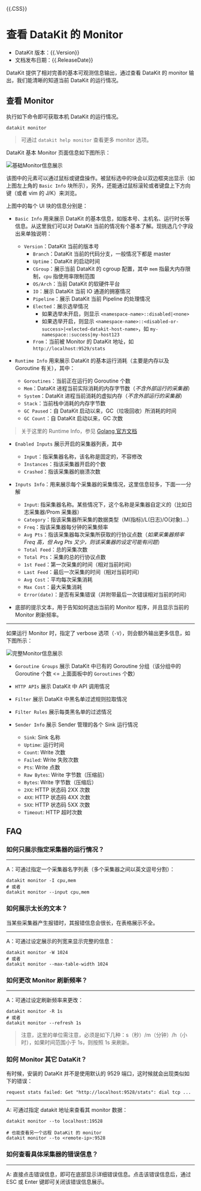 {{.CSS}}
# 查看 DataKit 的 Monitor

- DataKit 版本：{{.Version}}
- 文档发布日期：{{.ReleaseDate}}

DataKit 提供了相对完善的基本可观测信息输出，通过查看 DataKit 的 monitor 输出，我们能清晰的知道当前 DataKit 的运行情况。

<a name="how-to-show-monitor"></a>
## 查看 Monitor

执行如下命令即可获取本机 DataKit 的运行情况。

```
datakit monitor
```

> 可通过 `datakit help monitor` 查看更多 monitor 选项。

DataKit 基本 Monitor 页面信息如下图所示：

![基础Monitor信息展示](imgs/monitor-basic-v1.gif) 

该图中的元素可以通过鼠标或键盘操作。被鼠标选中的块会以双边框突出显示（如上图左上角的 `Basic Info` 块所示），另外，还能通过鼠标滚轮或者键盘上下方向键（或者 vim 的 J/K）来浏览。

上图中的每个 UI 块的信息分别是：

- `Basic Info` 用来展示 DataKit 的基本信息，如版本号、主机名、运行时长等信息。从这里我们可以对 DataKit 当前的情况有个基本了解。现挑选几个字段出来单独说明：
  - `Version`：DataKit 当前的版本号
	- `Branch`：DataKit 当前的代码分支，一般情况下都是 master
	- `Uptime`：DataKit 的启动时间
	- `CGroup`：展示当前 DataKit 的 cgroup 配置，其中 `mem` 指最大内存限制，`cpu` 指使用率限制范围
	- `OS/Arch`：当前 DataKit 的软硬件平台
	- `IO`：展示 DataKit 当前 IO 通道的拥塞情况
	- `Pipeline`：展示 DataKit 当前 Pipeline 的处理情况
	- `Elected`：展示选举情况
	  - 如果选举未开启，则显示 `<namespace-name>::disabled|<none>`
	  - 如果选举开启，则显示 `<namespace-name>::<disabled-or-success>|<elected-datakit-host-name>`，如 `my-namespace::success|my-host123`
	- `From`：当前被 Monitor 的 DataKit 地址，如 `http://localhost:9529/stats`

- `Runtime Info` 用来展示 DataKit 的基本运行消耗（主要是内存以及 Goroutine 有关），其中：

	- `Goroutines`：当前正在运行的 Goroutine 个数
	- `Mem`：DataKit 进程当前实际消耗的内存字节数（*不含外部运行的采集器*）
	- `System`：DataKit 进程当前消耗的虚拟内存（*不含外部运行的采集器*）
	- `Stack`：当前栈中消耗的内存字节数
	- `GC Paused`：自 DataKit 启动以来，GC（垃圾回收）所消耗的时间
	- `GC Count`：自 DataKit 启动以来，GC 次数

> 关于这里的 Runtime Info，参见 [Golang 官方文档](https://pkg.go.dev/runtime#ReadMemStats)

- `Enabled Inputs` 展示开启的采集器列表，其中

	- `Input`：指采集器名称，该名称是固定的，不容修改
	- `Instances`：指该采集器开启的个数
	- `Crashed`：指该采集器的崩溃次数

- `Inputs Info`：用来展示每个采集器的采集情况，这里信息较多，下面一一分解
	- `Input`: 指采集器名称。某些情况下，这个名称是采集器自定义的（比如日志采集器/Prom 采集器）
	- `Category`：指该采集器所采集的数据类型（M(指标)/L(日志)/O(对象)...）
	- `Freq`：指该采集器每分钟的采集频率
	- `Avg Pts`：指该采集器每次采集所获取的行协议点数（*如果采集器频率 Freq 高，但 Avg Pts 又少，则该采集器的设定可能有问题*）
	- `Total Feed`：总的采集次数
	- `Total Pts`：采集的总的行协议点数
	- `1st Feed`：第一次采集的时间（相对当前时间）
	- `Last Feed`：最后一次采集的时间（相对当前时间）
	- `Avg Cost`：平均每次采集消耗
	- `Max Cost`：最大采集消耗
	- `Error(date)`：是否有采集错误（并附带最后一次错误相对当前的时间）

- 底部的提示文本，用于告知如何退出当前的 Monitor 程序，并且显示当前的 Monitor 刷新频率。

---

如果运行 Monitor 时，指定了 verbose 选项（`-V`），则会额外输出更多信息，如下图所示：

![完整Monitor信息展示](imgs/monitor-verbose-v1.gif) 

- `Goroutine Groups` 展示 DataKit 中已有的 Goroutine 分组（该分组中的 Goroutine 个数 <= 上面面板中的 `Goroutines` 个数）
- `HTTP APIs` 展示 DataKit 中 API 调用情况
- `Filter` 展示 DataKit 中黑名单过滤规则拉取情况
- `Filter Rules` 展示每类黑名单的过滤情况

- `Sender Info` 展示 Sender 管理的各个 Sink 运行情况
	- `Sink`: Sink 名称
	- `Uptime`: 运行时间
	- `Count`: Write 次数
	- `Failed`: Write 失败次数
	- `Pts`: Write 点数
	- `Raw Bytes`: Write 字节数（压缩前）
	- `Bytes`: Write 字节数（压缩后）
	- `2XX`: HTTP 状态码 2XX 次数
	- `4XX`: HTTP 状态码 4XX 次数
	- `5XX`: HTTP 状态码 5XX 次数
	- `Timeout`: HTTP 超时次数

## FAQ

### 如何只展示指定采集器的运行情况？

---

A：可通过指定一个采集器名字列表（多个采集器之间以英文逗号分割）：

```shell
datakit monitor -I cpu,mem
# 或者
datakit monitor --input cpu,mem
```

### 如何展示太长的文本？

当某些采集器产生报错时，其报错信息会很长，在表格展示不全。

---

A：可通过设定展示的列宽来显示完整的信息：

```shell
datakit monitor -W 1024
# 或者
datakit monitor --max-table-width 1024
```

### 如何更改 Monitor 刷新频率？

---

A：可通过设定刷新频率来更改：

```shell
datakit monitor -R 1s
# 或者
datakit monitor --refresh 1s
```

> 注意，这里的单位需注意，必须是如下几种：s（秒）/m（分钟）/h（小时），如果时间范围小于 1s，则按照 1s 来刷新。

### 如何 Monitor 其它 DataKit？

有时候，安装的 DataKit 并不是使用默认的 9529 端口，这时候就会出现类似如下的错误：

```shell
request stats failed: Get "http://localhost:9528/stats": dial tcp ...
```

---

A: 可通过指定 datakit 地址来查看其 monitor 数据：

```shell
datakit monitor --to localhost:19528

# 也能查看另一个远程 DataKit 的 monitor
datakit monitor --to <remote-ip>:9528
```

### 如何查看具体采集器的错误信息？

---

A: 直接点击错误信息，即可在底部显示详细错误信息。点击该错误信息后，通过 ESC 或 Enter 键即可关闭该错误信息展示。
